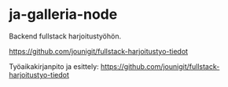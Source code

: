 # ja-galleria-node
Backend fullstack harjoitustyöhön.

https://github.com/jounigit/fullstack-harjoitustyo-tiedot

Työaikakirjanpito ja esittely:
https://github.com/jounigit/fullstack-harjoitustyo-tiedot
